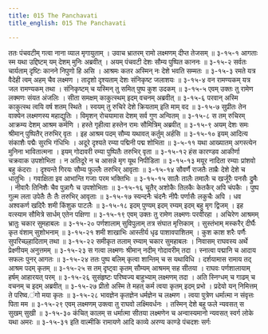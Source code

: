 ```yaml
---
title: 015 The Panchavati
title_english: 015 The Panchavati

---
```

<div class="audioEmbed"  caption="श्रीराम-हरिसीताराममूर्ति-घनपाठिभ्यां वचनम्" src="https://archive.org/download/Ramayana-recitation-Sriram-harisItArAmamUrti-Ghanapaati-v2/Kanda_3/Kanda_3_ARK-015-Panchavatyam_Parnashala_Nirmanam.mp3"></div>
ततः पंचवटीम् गत्वा नाना व्याल मृगायुताम् ।  
उवाच भ्रातरम् रामो लक्ष्मणम् दीप्त तेजसम् ॥ ३-१५-१  
आगताः स्म यथा उद्दिष्टम् यम् देशम् मुनिः अब्रवीत् ।  
अयम् पंचवटी देशः सौम्य पुष्पित काननः ॥ ३-१५-२  
सर्वतः चार्यताम् दृष्टिः कानने निपुणो हि असि ।  
आश्रमः कतर अस्मिन् नः देशे भवति सम्मतः ॥ ३-१५-३  
रमते यत्र वैदेही त्वम् अहम् चैव लक्ष्मण ।  
तादृशो दृश्यताम् देशः संनिकृष्ट जलाशयः ॥ ३-१५-४  
वन रामण्यकम् यत्र जल रामण्यकम् तथा ।  
संनिकृष्टम् च यस्मिन् तु समित् पुष्प कुश उदकम् ॥ ३-१५-५  
एवम् उक्तः तु रामेण लक्मणः संयत अंजलिः ।  
सीता समक्षम् काकुत्स्थम् इदम् वचनम् अब्रवीत् ॥ ३-१५-६  
परवान् अस्मि काकुत्स्थ त्वयि वर्ष शतम् स्थिते ।  
स्वयम् तु रुचिरे देशे क्रियताम् इति माम् वद ॥ ३-१५-७  
सुप्रीतः तेन वाक्येन लक्ष्मणस्य महाद्युतिः ।  
विमृशन् रोचयामास देशम् सर्व गुण अन्वितम् ॥ ३-१५-८  
स तम् रुचिरम् आक्रम्य देशम् आश्रम कर्मणि ।  
हस्ते गृहीत्वा हस्तेन रामः सौमित्रिम् अब्रवीत् ॥ ३-१५-९  
अयम् देशः समः श्रीमान् पुष्पितैर् तरुभिर् वृतः ।  
इह आश्रम पदम् सौम्य यथावत् कर्तुम् अर्हसि ॥ ३-१५-१०  
इयम् आदित्य संकाशैः पद्मैः सुरभि गंधिभिः ।  
अदूरे दृश्यते रम्या पद्मिनी पद्म शोभिता ॥ ३-५-११  
यथा आख्यातम् अगस्त्येन मुनिना भावितात्मना ।  
इयम् गोदावरी रम्या पुष्पितैः तरुभिर् वृता ॥ ३-१५-१२  
हंस कारण्डव आकीर्णा चक्रवाक उपशोभिता ।  
न अतिदूरे न च आसन्ने मृग यूथ निपीडिता ॥ ३-१५-१३  
मयूर नादिता रम्याः प्रांशवो बहु कंदराः ।  
दृश्यन्ते गिरयः सौम्य फुल्लैः तरुभिर् आवृताः ॥ ३-१५-१४  
सौवर्णै राजतैः ताम्रैः देशे देशे च धातुभिः ।  
गवाक्षिता इव आभान्ति गजाः परम भक्तिभिः ॥ ३-१५-१५  
सालैः तालैः तमालैः च खर्जूरैः पनसैः द्रुमैः ।  
नीवारैः तिनिशैः चैव पुन्नागैः च उपशोभिताः ॥ ३-१५-१६  
चूतैर् अशोकैः तिलकैः केतकैर् अपि चंपकैः ।  
पुष्प गुल्म लता उपेतैः तैः तैः तरुभिर् आवृताः ॥ ३-१५-१७  
स्यन्दनैः चंदनैः नीपैः पर्णासैः लकुचैः अपि ।  
धव अश्वकर्ण खदिरैः शमी किंशुक पाटलैः ॥ ३-१५-१८  
इदम् पुण्यम् इदम् रम्यम् इदम् बहु मृग द्विजम् ।  
इह वत्स्याम सौमित्रे सार्धम् एतेन पक्षिणा ॥ ३-१५-१९  
एवम् उक्तः तु रामेण लक्ष्मणः परवीरहा ।  
अचिरेण आश्रमम् भ्रातुः चकार सुमहाबलः ॥ ३-१५-२०  
पर्णशालाम् सुविपुलाम् तत्र संघात मृत्तिकाम् ।  
सुस्तंभाम् मस्करैर् दीर्घैः कृत वंशाम् सुशोभनाम् ॥ ३-१५-२१  
शमी शाखाभिः आस्तीर्य धृढ पाशावपाशितम् ।  
कुश काश शरैः पर्णैः सुपरिच्छ्हादिताम् तथा ॥ ३-१५-२२  
समीकृत तलाम् रम्याम् चकार सुमहाबलः ।  
निवासम् राघवस्य अर्थे प्रेक्ष्णीयम् अनुत्तमम् ॥ ३-१५-२३  
स गत्वा लक्ष्मणः श्रीमान् नदीम् गोदावरीम् तदा ।  
स्नात्वा पद्मानि च आदाय सफलः पुनर् आगतः ॥ ३-१५-२४  
ततः पुष्प बलिम् कृत्वा शान्तिम् च स यथाविधि ।  
दर्शयामास रामाय तद् आश्रम पदम् कृतम् ॥ ३-१५-२५  
स तम् दृष्ट्वा कृतम् सौम्यम् आश्रमम् सह सीतया ।  
राघवः पर्णशालायाम् हर्षम् आहारयत् परम् ॥ ३-१५-२६  
सुसंहृष्टः परिष्वज्य बाहुभ्याम् लक्ष्मणम् तदा ।  
अति स्निग्धम् च गाढम् च वचनम् च इदम् अब्रवीत् ॥ ३-१५-२७  
प्रीतो अस्मि ते महत् कर्म त्वया कृतम् इदम् प्रभो ।  
प्रदेयो यन् निमित्तम् ते परिष्व.ंगो मया कृतः ॥ ३-१५-२८  
भावज्ञेन कृतज्ञेन धर्मज्ञेन च लक्ष्मण ।  
त्वया पुत्रेण धर्मात्मा न संवृत्तः पिता मम ॥ ३-१५-२९  
एवम् लक्ष्मणम् उक्त्वा तु राघवो लक्ष्मिवर्धनः ।  
तस्मिन् देशे बहु फले न्यवसत् स सुखम् सुखी ॥ ३-१५-३०  
कंचित् कालम् स धर्मात्मा सीतया लक्ष्मणेन च  
अन्वास्यमानो न्यवसत् स्वर्ग लोके यथा अमरः ॥ ३-१५-३१  
इति वाल्मीकि रामायणे आदि काव्ये अरण्य काण्डे पंचदशः सर्गः